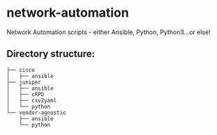 # network-automation
Network Automation scripts - either Ansible, Python, Python3...or else!

## Directory structure:
```
├── cisco
│   ├── ansible
├── juniper
│   ├── ansible
│   ├── cRPD
│   ├── csv2yaml
│   └── python
└── vendor-agnostic
    ├── ansible
    └── python
```
